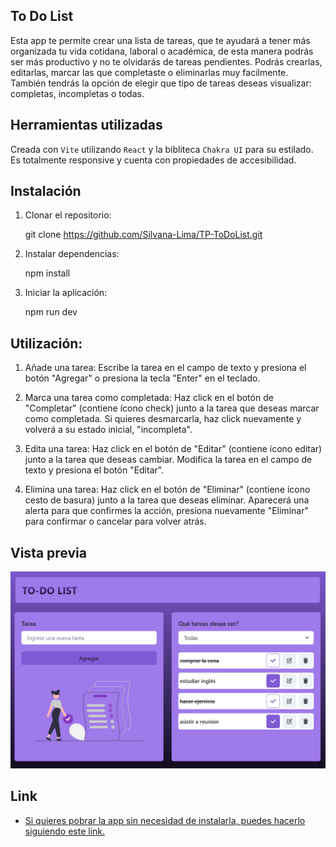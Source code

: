 ## To Do List

Esta app te permite crear una lista de tareas, que te ayudará a tener más organizada tu vida cotidana, laboral o académica, de esta manera podrás ser más productivo y no te olvidarás de tareas pendientes. 
Podrás crearlas, editarlas, marcar las que completaste o eliminarlas muy facilmente. También tendrás la opción de elegir que tipo de tareas deseas visualizar: completas, incompletas o todas.

## Herramientas utilizadas

Creada con `Vite` utilizando `React` y la bibliteca `Chakra UI` para su estilado.
Es totalmente responsive y cuenta con propiedades de accesibilidad.

## Instalación

1. Clonar el repositorio:

   git clone https://github.com/Silvana-Lima/TP-ToDoList.git

2. Instalar dependencias:

   npm install

3. Iniciar la aplicación:

   npm run dev

## Utilización:

1. Añade una tarea: Escribe la tarea en el campo de texto y presiona el botón "Agregar" o presiona la tecla "Enter" en el teclado.

2. Marca una tarea como completada: Haz click en el botón de "Completar" (contiene ícono check) junto a la tarea que deseas marcar como completada. Si quieres desmarcarla, haz click nuevamente y volverá a su estado inicial, "incompleta".

3. Edita una tarea: Haz click en el botón de "Editar" (contiene ícono editar) junto a la tarea que deseas cambiar. Modifica la tarea en el campo de texto y presiona el botón "Editar".

4. Elimina una tarea: Haz click en el botón de "Eliminar" (contiene ícono cesto de basura) junto a la tarea que deseas eliminar. Aparecerá una alerta para que confirmes la acción, presiona nuevamente "Eliminar" para confirmar o cancelar para volver atrás.

## Vista previa

<img src="src/assets/imgsocialTags.png" alt="Vista previa de la app To Do List">


## Link

- [Si quieres pobrar la app sin necesidad de instalarla, puedes hacerlo siguiendo este link.](https://tp-to-do-list.vercel.app/)





